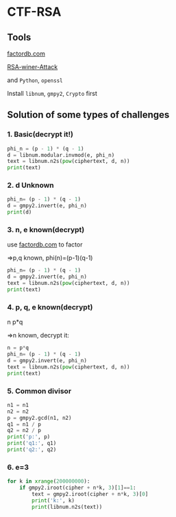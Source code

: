 # CTF-RSA
## Tools
[factordb.com](http://factordb.com/index.php)

[RSA-winer-Attack](https://github.com/pablocelayes/rsa-wiener-attack)

and `Python`,  `openssl`

Install `libnum`, `gmpy2`, `Crypto` first

## Solution of some types of challenges
### 1. Basic(decrypt it!)
```python
phi_n = (p - 1) * (q - 1)
d = libnum.modular.invmod(e, phi_n)
text = libnum.n2s(pow(ciphertext, d, n)) 
print(text)  
```
### 2. d Unknown
```python
phi_n= (p - 1) * (q - 1)
d = gmpy2.invert(e, phi_n)
print(d)
```
### 3. n, e known(decrypt)
use [factordb.com](http://factordb.com/index.php) to factor

=>p,q known, phi(n)=(p-1)(q-1)

```python
phi_n= (p - 1) * (q - 1)
d = gmpy2.invert(e, phi_n)
text = libnum.n2s(pow(ciphertext, d, n)) 
print(text)
```

### 4. p, q, e known(decrypt)
n p*q

=>n known, decrypt it:
```python
n = p*q
phi_n= (p - 1) * (q - 1)
d = gmpy2.invert(e, phi_n)
text = libnum.n2s(pow(ciphertext, d, n)) 
print(text)
```
### 5. Common divisor
```python
n1 = n1
n2 = n2
p = gmpy2.gcd(n1, n2)
q1 = n1 / p
q2 = n2 / p
print('p:', p)
print('q1:', q1)
print('q2:', q2)
```
### 6. e=3
```python
for k in xrange(200000000):    
    if gmpy2.iroot(cipher + n*k, 3)[1]==1:    
        text = gmpy2.iroot(cipher + n*k, 3)[0]    
        print('k:', k)    
        print(libnum.n2s(text)) 
```
